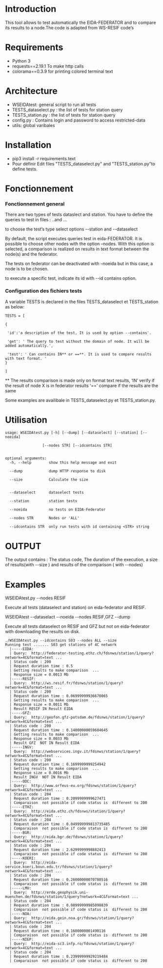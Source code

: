 
# Introduction
This tool allows to test automatically the EIDA-FEDERATOR and to compare its results to a node.The code is adapted from WS-RESIF code’s

# Requirements
* Python 3
* requests==2.19.1 To make http calls
* colorama==0.3.9  for printing colored terminal text

# Architecture
* WSEIDAtest:  general script to run all tests
* TESTS_dataselect.py : the list of tests for station query
* TESTS_station.py : the list of tests for station query
* config.py :  Contains login and password to access restricted-data
* utils: global varibales

# Installation
* pip3 install -r requirements.text
* Pour définir  Edit files "TESTS_dataselect.py" and "TESTS_station.py"to define  tests.

# Fonctionnement

### Fonctionnement general

There are two types of tests dataslect and station. You have to define the queries to test in files : ..and ...

to choose the test’s type select options --station and --dataselect

By default, the script executes queries test in eida-FEDERATOR. It is possible to choose other  nodes with the option –nodes. With this option is selected, a comparison is realized on results in text format between the  node(s) and the federator.

The tests on federator can be deactivated with –noeida but in this case, a node is to be chosen. 

to execute a specific test, indicate its id with --id contains option.



### Configuration des fichiers tests 

  A variable TESTS  is declared in the files TESTS_dataselect et TESTS_station as below: 


    TESTS = [

    {

     'id':'a description of the test, It is used by option --contains'.

     'get': ' The query to test without the domain of node. It will be added automatically.',
     
     'test': ' Can contains IN** or ==**. It is used to compare results with text format. '
    }

    ]

** The results comparison is made only on format text results, ‘IN’ verify if the result of node X is in federator results ‘==’ compare if the results are the same

Some examples are availibale in TESTS_dataselect.py et TESTS_station.py.

# Utilisation 
    usage: WSEIDAtest.py [-h] [--dump] [--dataselect] [--station] [--noeida]

                     [--nodes STR] [--idcontains STR]
                     

    optional arguments:
      -h, --help        show this help message and exit

      --dump            dump HTTP response to disk

      --size            Calculate the size


      --dataselect      dataselect tests

      --station         station tests

      --noeida          no tests on EIDA-Federator

      --nodes STR       Nodes or 'ALL'

      --idcontains STR  only run tests with id containing <STR> string


# OUTPUT

The output contains : The status code, The duration of the  execution, a size of results(with --size ) and results of the comparison ( with --nodes)



# Examples


WSEIDAtest.py --nodes RESIF

  Execute all tests (dataselect and station) on eida-federator and RESIF.

WSEIDAtest --dataselact --noeida --nodes RESIF,GFZ --dump

  Execute all tests dataselect on RESIF and GFZ but  not on eida-federator with  downloading the results on disk.


    ./WSEIDAtest.py --idcontains S03 --nodes ALL --size
    Running test ....... S03 get stations of 4C network 
      |-----EIDA: 
      | Query:  http://federator-testing.ethz.ch/fdsnws/station/1/query?network=4C&format=text ...
      | Status code : 200
      | Request duration time : 0.5
      | Getting results to make comparison  ...
      | Response size = 0.0013 Mb 
      |-----RESIF: 
      | Query:  http://ws.resif.fr/fdsnws/station/1/query?network=4C&format=text ...
      | Status code : 200
      | Request duration time : 0.06999999936670065
      | Getting results to make comparison  ...
      | Response size = 0.0011 Mb 
      | Result RESIF IN Result EIDA 
      |-----GFZ: 
      | Query:  http://geofon.gfz-potsdam.de/fdsnws/station/1/query?network=4C&format=text ...
      | Status code : 200
      | Request duration time : 0.14000000059604645
      | Getting results to make comparison  ...
      | Response size = 0.0033 Mb 
      | Result GFZ  NOT IN Result EIDA 
      |-----INGV: 
      | Query:  http://webservices.ingv.it/fdsnws/station/1/query?network=4C&format=text ...
      | Status code : 200
      | Request duration time : 0.1699999999254942
      | Getting results to make comparison  ...
      | Response size = 0.0016 Mb 
      | Result INGV  NOT IN Result EIDA 
      |-----ODC: 
      | Query:  http://www.orfeus-eu.org/fdsnws/station/1/query?network=4C&format=text ...
      | Status code : 204
      | Request duration time : 0.2099999999627471
      | Comparaison  not possible if code status is  different to 200
      |-----ETHZ: 
      | Query:  http://eida.ethz.ch/fdsnws/station/1/query?network=4C&format=text ...
      | Status code : 204
      | Request duration time : 0.049999999813735485
      | Comparaison  not possible if code status is  different to 200
      |-----BGR: 
      | Query:  http://eida.bgr.de/fdsnws/station/1/query?network=4C&format=text ...
      | Status code : 204
      | Request duration time : 2.6299999998882413
      | Comparaison  not possible if code status is  different to 200
      |-----KOERI: 
      | Query:  http://eida-service.koeri.boun.edu.tr/fdsnws/station/1/query?network=4C&format=text ...
      | Status code : 204
      | Request duration time : 0.26000000070780516
      | Comparaison  not possible if code status is  different to 200
      |-----LMU: 
      | Query:  http://erde.geophysik.uni-muenchen.de/fdsnws/station/1/query?network=4C&format=text ...
      | Status code : 204
      | Request duration time : 0.08999999985098839
      | Comparaison  not possible if code status is  different to 200
      |-----NOA: 
      | Query:  http://eida.gein.noa.gr/fdsnws/station/1/query?network=4C&format=text ...
      | Status code : 204
      | Request duration time : 0.1600000001490116
      | Comparaison  not possible if code status is  different to 200
      |-----NIEP: 
      | Query:  http://eida-sc3.infp.ro/fdsnws/station/1/query?network=4C&format=text ...
      | Status code : 204
      | Request duration time : 0.23999999929219484
      | Comparaison  not possible if code status is  different to 200






